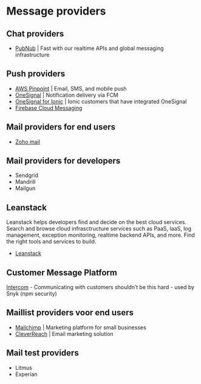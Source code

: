 # Message providers

## Chat providers

* [PubNub](https://www.pubnub.com/) | Fast with our realtime APIs and global messaging infrastructure

## Push providers

* [AWS Pinpoint](https://aws.amazon.com/pinpoint/) |  Email, SMS, and mobile push
* [OneSignal](https://onesignal.com/) | Notification delivery via FCM
* [OneSignal for Ionic](https://onesignal.com/ionic) | Ionic customers that have integrated OneSignal
* [Firebase Cloud Messaging](http://firebase.google.com/docs/cloud-messaging/)

## Mail providers for end users

* [Zoho mail](https://www.zoho.eu/mail/)

## Mail providers for developers

* Sendgrid
* Mandrill
* Mailgun

## Leanstack

Leanstack helps developers find and decide on the best cloud services. Search and browse cloud infrasctructure services such as PaaS, IaaS, log management, exception monitoring, realtime backend APIs, and more. Find the right tools and services to build.

* [Leanstack](http://leanstack.io/stackups/mailgun-vs-sendgrid-vs-mandrill)

## Customer Message Platform

[Intercom](https://www.intercom.com/) - Communicating with customers shouldn’t be this hard - used by Snyk (npm security)

## Maillist providers voor end users

* [Mailchimp](http://mailchimp.com/) | Marketing platform for small businesses
* [CleverReach](http://www.cleverreach.nl/) | Email marketing solution

## Mail test providers

* Litmus
* Experian
